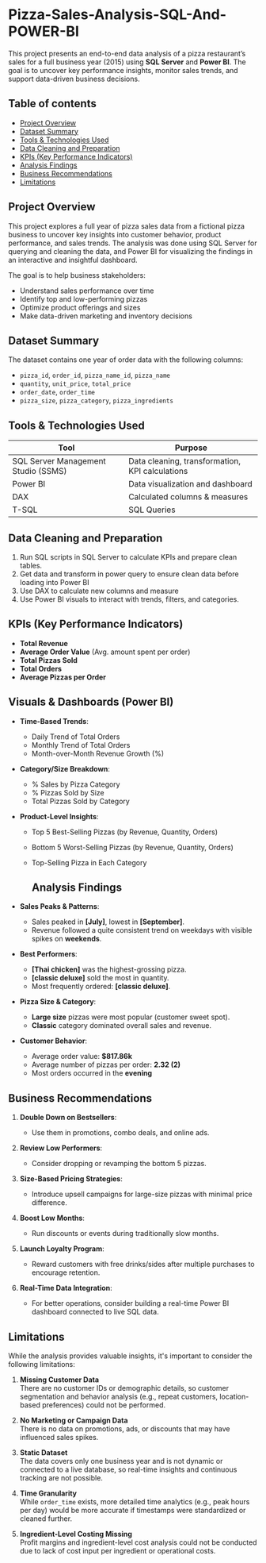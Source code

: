 # Pizza-Sales-Analysis-SQL-And-POWER-BI
This project presents an end-to-end data analysis of a pizza restaurant’s sales for a full business year (2015) using **SQL Server** and **Power BI**. The goal is to uncover key performance insights, monitor sales trends, and support data-driven business decisions.

## Table of contents

- [Project Overview](Project-Overview)
- [Dataset Summary](Dataset-Summary)
- [Tools & Technologies Used](Tools-&-Technologies-Used)
- [Data Cleaning and Preparation](Data-Cleaning-and-Preparation)
- [ KPIs (Key Performance Indicators)]( KPIs (Key-Performance-Indicators))
- [ Analysis Findings]( Analysis-Findings)
- [ Business Recommendations]( Business-Recommendations)
- [Limitations](Limitations)
  
## Project Overview

This project explores a full year of pizza sales data from a fictional pizza business to uncover key insights into customer behavior, product performance, and sales trends. The analysis was done using SQL Server for querying and cleaning the data, and Power BI for visualizing the findings in an interactive and insightful dashboard.

The goal is to help business stakeholders:
- Understand sales performance over time
- Identify top and low-performing pizzas
- Optimize product offerings and sizes
- Make data-driven marketing and inventory decisions

## Dataset Summary

The dataset contains one year of order data with the following columns:
- `pizza_id`, `order_id`, `pizza_name_id`, `pizza_name`
- `quantity`, `unit_price`, `total_price`
- `order_date`, `order_time`
- `pizza_size`, `pizza_category`, `pizza_ingredients`

## Tools & Technologies Used

| Tool      | Purpose                          |
|-----------|----------------------------------|
| SQL Server Management Studio (SSMS) | Data cleaning, transformation, KPI calculations |
| Power BI  | Data visualization and dashboard |
| DAX       | Calculated columns & measures    |
| T-SQL     | SQL Queries                      |

## Data Cleaning and Preparation

1. Run SQL scripts in SQL Server to calculate KPIs and prepare clean tables.
2. Get data and transform in power query to ensure clean data before loading into Power BI
3. Use DAX to calculate new columns and measure
4. Use Power BI visuals to interact with trends, filters, and categories.

## KPIs (Key Performance Indicators)
- **Total Revenue**
- **Average Order Value** (Avg. amount spent per order)
- **Total Pizzas Sold**
- **Total Orders**
- **Average Pizzas per Order**

## Visuals & Dashboards (Power BI)

- **Time-Based Trends**:
  - Daily Trend of Total Orders
  - Monthly Trend of Total Orders
  - Month-over-Month Revenue Growth (%)

- **Category/Size Breakdown**:
  - % Sales by Pizza Category
  - % Pizzas Sold by Size
  - Total Pizzas Sold by Category

- **Product-Level Insights**:
  - Top 5 Best-Selling Pizzas (by Revenue, Quantity, Orders)
  - Bottom 5 Worst-Selling Pizzas (by Revenue, Quantity, Orders)
  - Top-Selling Pizza in Each Category
 
    ##  Analysis Findings

- **Sales Peaks & Patterns**:
  - Sales peaked in **[July]**, lowest in **[September]**.
  - Revenue followed a quite consistent trend on weekdays with visible spikes on **weekends**.

- **Best Performers**:
  -  **[Thai chicken]** was the highest-grossing pizza.
  -  **[classic deluxe]** sold the most in quantity.
  - Most frequently ordered: **[classic deluxe]**.

- **Pizza Size & Category**:
  - **Large size** pizzas were most popular (customer sweet spot).
  - **Classic** category dominated overall sales and revenue.

- **Customer Behavior**:
  - Average order value: **$817.86k**
  - Average number of pizzas per order: **2.32 (2)**
  - Most orders occurred in the **evening**

## Business Recommendations

1. **Double Down on Bestsellers**:
   - Use them in promotions, combo deals, and online ads.

2. **Review Low Performers**:
   - Consider dropping or revamping the bottom 5 pizzas.

3. **Size-Based Pricing Strategies**:
   - Introduce upsell campaigns for large-size pizzas with minimal price difference.

4. **Boost Low Months**:
   - Run discounts or events during traditionally slow months.

5. **Launch Loyalty Program**:
   - Reward customers with free drinks/sides after multiple purchases to encourage retention.

6. **Real-Time Data Integration**:
   - For better operations, consider building a real-time Power BI dashboard connected to live SQL data.

## Limitations

While the analysis provides valuable insights, it's important to consider the following limitations:

1. **Missing Customer Data**  
   There are no customer IDs or demographic details, so customer segmentation and behavior analysis (e.g., repeat customers, location-based preferences) could not be performed.

2. **No Marketing or Campaign Data**  
   There is no data on promotions, ads, or discounts that may have influenced sales spikes.

3. **Static Dataset**  
   The data covers only one business year and is not dynamic or connected to a live database, so real-time insights and continuous tracking are not possible.

4. **Time Granularity**  
   While `order_time` exists, more detailed time analytics (e.g., peak hours per day) would be more accurate if timestamps were standardized or cleaned further.

5. **Ingredient-Level Costing Missing**  
   Profit margins and ingredient-level cost analysis could not be conducted due to lack of cost input per ingredient or operational costs.
